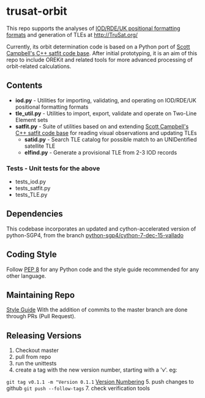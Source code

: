 # trusat-orbit

This repo supports the analyses of [IOD/RDE/UK positional formatting formats](http://www.satobs.org/position/posn_formats.html) and generation of TLEs at http://TruSat.org/

Currently, its orbit determination code is based on a Python port of [Scott Campbell's C++ satfit code base]( https://github.com/interplanetarychris/scottcampbell-satfit). After initial prototyping, it is an aim of this repo to include OREKit and related tools for more advanced processing of orbit-related calculations.

## Contents
* **iod.py** - Utilities for importing, validating, and operating on IOD/RDE/UK positional formatting formats 
* **tle_util.py** - Utilities to import, export, validate and operate on Two-Line Element sets
* **satfit.py** - Suite of utilities based on and extending [Scott Campbell's C++ satfit code base]( https://github.com/interplanetarychris/scottcampbell-satfit) for reading visual observations and updating TLEs
  * **satid.py** - Search TLE catalog for possible match to an UNIDentified satellite TLE
  * **elfind.py** - Generate a provisional TLE from 2-3 IOD records

### Tests - Unit tests for the above
* tests_iod.py 
* tests_satfit.py
* tests_TLE.py

## Dependencies
This codebase incorporates an updated and cython-accelerated version of python-SGP4, from the branch [python-sgp4/cython-7-dec-15-vallado](https://github.com/interplanetarychris/python-sgp4/tree/cython-7-dec-15-vallado)

## Coding Style
Follow [PEP 8](https://www.python.org/dev/peps/pep-0008/) for any Python code and the style guide recommended for any other language.

## Maintaining Repo
[Style Guide](https://github.com/agis/git-style-guide)
With the addition of commits to the master branch are done through PRs (Pull Request).
## Releasing Versions
1. Checkout master
2. pull from repo
3. run the unittests
4. create a tag with the new version number, starting with a 'v'. eg:

```git tag v0.1.1 -m "Version 0.1.1```
[Version Numbering](semver.org)
5. push changes to github `git push --follow-tags`
7. check verification tools
